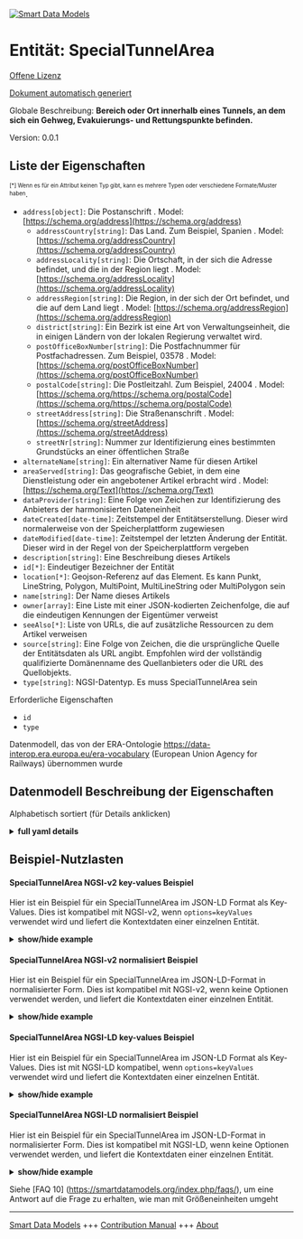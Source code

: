 <!-- 10-Header -->  
[![Smart Data Models](https://smartdatamodels.org/wp-content/uploads/2022/01/SmartDataModels_logo.png "Logo")](https://smartdatamodels.org)  
Entität: SpecialTunnelArea  
==========================<!-- /10-Header -->  
<!-- 15-License -->  
[Offene Lizenz](https://github.com/smart-data-models//dataModel.ERA/blob/master/SpecialTunnelArea/LICENSE.md)  
[Dokument automatisch generiert](https://docs.google.com/presentation/d/e/2PACX-1vTs-Ng5dIAwkg91oTTUdt8ua7woBXhPnwavZ0FxgR8BsAI_Ek3C5q97Nd94HS8KhP-r_quD4H0fgyt3/pub?start=false&loop=false&delayms=3000#slide=id.gb715ace035_0_60)  
<!-- /15-License -->  
<!-- 20-Description -->  
Globale Beschreibung: **Bereich oder Ort innerhalb eines Tunnels, an dem sich ein Gehweg, Evakuierungs- und Rettungspunkte befinden.**  
Version: 0.0.1  
<!-- /20-Description -->  
<!-- 30-PropertiesList -->  

## Liste der Eigenschaften  

<sup><sub>[*] Wenn es für ein Attribut keinen Typ gibt, kann es mehrere Typen oder verschiedene Formate/Muster haben</sub></sup>.  
- `address[object]`: Die Postanschrift  . Model: [https://schema.org/address](https://schema.org/address)	- `addressCountry[string]`: Das Land. Zum Beispiel, Spanien  . Model: [https://schema.org/addressCountry](https://schema.org/addressCountry)  
	- `addressLocality[string]`: Die Ortschaft, in der sich die Adresse befindet, und die in der Region liegt  . Model: [https://schema.org/addressLocality](https://schema.org/addressLocality)  
	- `addressRegion[string]`: Die Region, in der sich der Ort befindet, und die auf dem Land liegt  . Model: [https://schema.org/addressRegion](https://schema.org/addressRegion)  
	- `district[string]`: Ein Bezirk ist eine Art von Verwaltungseinheit, die in einigen Ländern von der lokalen Regierung verwaltet wird.    
	- `postOfficeBoxNumber[string]`: Die Postfachnummer für Postfachadressen. Zum Beispiel, 03578  . Model: [https://schema.org/postOfficeBoxNumber](https://schema.org/postOfficeBoxNumber)  
	- `postalCode[string]`: Die Postleitzahl. Zum Beispiel, 24004  . Model: [https://schema.org/https://schema.org/postalCode](https://schema.org/https://schema.org/postalCode)  
	- `streetAddress[string]`: Die Straßenanschrift  . Model: [https://schema.org/streetAddress](https://schema.org/streetAddress)  
	- `streetNr[string]`: Nummer zur Identifizierung eines bestimmten Grundstücks an einer öffentlichen Straße    
- `alternateName[string]`: Ein alternativer Name für diesen Artikel  - `areaServed[string]`: Das geografische Gebiet, in dem eine Dienstleistung oder ein angebotener Artikel erbracht wird  . Model: [https://schema.org/Text](https://schema.org/Text)- `dataProvider[string]`: Eine Folge von Zeichen zur Identifizierung des Anbieters der harmonisierten Dateneinheit  - `dateCreated[date-time]`: Zeitstempel der Entitätserstellung. Dieser wird normalerweise von der Speicherplattform zugewiesen  - `dateModified[date-time]`: Zeitstempel der letzten Änderung der Entität. Dieser wird in der Regel von der Speicherplattform vergeben  - `description[string]`: Eine Beschreibung dieses Artikels  - `id[*]`: Eindeutiger Bezeichner der Entität  - `location[*]`: Geojson-Referenz auf das Element. Es kann Punkt, LineString, Polygon, MultiPoint, MultiLineString oder MultiPolygon sein  - `name[string]`: Der Name dieses Artikels  - `owner[array]`: Eine Liste mit einer JSON-kodierten Zeichenfolge, die auf die eindeutigen Kennungen der Eigentümer verweist  - `seeAlso[*]`: Liste von URLs, die auf zusätzliche Ressourcen zu dem Artikel verweisen  - `source[string]`: Eine Folge von Zeichen, die die ursprüngliche Quelle der Entitätsdaten als URL angibt. Empfohlen wird der vollständig qualifizierte Domänenname des Quellanbieters oder die URL des Quellobjekts.  - `type[string]`: NGSI-Datentyp. Es muss SpecialTunnelArea sein  <!-- /30-PropertiesList -->  
<!-- 35-RequiredProperties -->  
Erforderliche Eigenschaften  
- `id`  - `type`  <!-- /35-RequiredProperties -->  
<!-- 40-RequiredProperties -->  
Datenmodell, das von der ERA-Ontologie https://data-interop.era.europa.eu/era-vocabulary (European Union Agency for Railways) übernommen wurde  
<!-- /40-RequiredProperties -->  
<!-- 50-DataModelHeader -->  
## Datenmodell Beschreibung der Eigenschaften  
Alphabetisch sortiert (für Details anklicken)  
<!-- /50-DataModelHeader -->  
<!-- 60-ModelYaml -->  
<details><summary><strong>full yaml details</strong></summary>    
```yaml  
SpecialTunnelArea:    
  description: 'Area or location within a tunnel where  there is a walkway, evacuation and rescue points.'    
  properties:    
    address:    
      description: The mailing address    
      properties:    
        addressCountry:    
          description: 'The country. For example, Spain'    
          type: string    
          x-ngsi:    
            model: https://schema.org/addressCountry    
            type: Property    
        addressLocality:    
          description: 'The locality in which the street address is, and which is in the region'    
          type: string    
          x-ngsi:    
            model: https://schema.org/addressLocality    
            type: Property    
        addressRegion:    
          description: 'The region in which the locality is, and which is in the country'    
          type: string    
          x-ngsi:    
            model: https://schema.org/addressRegion    
            type: Property    
        district:    
          description: 'A district is a type of administrative division that, in some countries, is managed by the local government'    
          type: string    
          x-ngsi:    
            type: Property    
        postOfficeBoxNumber:    
          description: 'The post office box number for PO box addresses. For example, 03578'    
          type: string    
          x-ngsi:    
            model: https://schema.org/postOfficeBoxNumber    
            type: Property    
        postalCode:    
          description: 'The postal code. For example, 24004'    
          type: string    
          x-ngsi:    
            model: https://schema.org/https://schema.org/postalCode    
            type: Property    
        streetAddress:    
          description: The street address    
          type: string    
          x-ngsi:    
            model: https://schema.org/streetAddress    
            type: Property    
        streetNr:    
          description: Number identifying a specific property on a public street    
          type: string    
          x-ngsi:    
            type: Property    
      type: object    
      x-ngsi:    
        model: https://schema.org/address    
        type: Property    
    alternateName:    
      description: An alternative name for this item    
      type: string    
      x-ngsi:    
        type: Property    
    areaServed:    
      description: The geographic area where a service or offered item is provided    
      type: string    
      x-ngsi:    
        model: https://schema.org/Text    
        type: Property    
    dataProvider:    
      description: A sequence of characters identifying the provider of the harmonised data entity    
      type: string    
      x-ngsi:    
        type: Property    
    dateCreated:    
      description: Entity creation timestamp. This will usually be allocated by the storage platform    
      format: date-time    
      type: string    
      x-ngsi:    
        type: Property    
    dateModified:    
      description: Timestamp of the last modification of the entity. This will usually be allocated by the storage platform    
      format: date-time    
      type: string    
      x-ngsi:    
        type: Property    
    description:    
      description: A description of this item    
      type: string    
      x-ngsi:    
        type: Property    
    id:    
      anyOf:    
        - description: Identifier format of any NGSI entity    
          maxLength: 256    
          minLength: 1    
          pattern: ^[\w\-\.\{\}\$\+\*\[\]`|~^@!,:\\]+$    
          type: string    
          x-ngsi:    
            type: Property    
        - description: Identifier format of any NGSI entity    
          format: uri    
          type: string    
          x-ngsi:    
            type: Property    
      description: Unique identifier of the entity    
      x-ngsi:    
        type: Property    
    location:    
      description: 'Geojson reference to the item. It can be Point, LineString, Polygon, MultiPoint, MultiLineString or MultiPolygon'    
      oneOf:    
        - description: Geojson reference to the item. Point    
          properties:    
            bbox:    
              items:    
                type: number    
              minItems: 4    
              type: array    
            coordinates:    
              items:    
                type: number    
              minItems: 2    
              type: array    
            type:    
              enum:    
                - Point    
              type: string    
          required:    
            - type    
            - coordinates    
          title: GeoJSON Point    
          type: object    
          x-ngsi:    
            type: GeoProperty    
        - description: Geojson reference to the item. LineString    
          properties:    
            bbox:    
              items:    
                type: number    
              minItems: 4    
              type: array    
            coordinates:    
              items:    
                items:    
                  type: number    
                minItems: 2    
                type: array    
              minItems: 2    
              type: array    
            type:    
              enum:    
                - LineString    
              type: string    
          required:    
            - type    
            - coordinates    
          title: GeoJSON LineString    
          type: object    
          x-ngsi:    
            type: GeoProperty    
        - description: Geojson reference to the item. Polygon    
          properties:    
            bbox:    
              items:    
                type: number    
              minItems: 4    
              type: array    
            coordinates:    
              items:    
                items:    
                  items:    
                    type: number    
                  minItems: 2    
                  type: array    
                minItems: 4    
                type: array    
              type: array    
            type:    
              enum:    
                - Polygon    
              type: string    
          required:    
            - type    
            - coordinates    
          title: GeoJSON Polygon    
          type: object    
          x-ngsi:    
            type: GeoProperty    
        - description: Geojson reference to the item. MultiPoint    
          properties:    
            bbox:    
              items:    
                type: number    
              minItems: 4    
              type: array    
            coordinates:    
              items:    
                items:    
                  type: number    
                minItems: 2    
                type: array    
              type: array    
            type:    
              enum:    
                - MultiPoint    
              type: string    
          required:    
            - type    
            - coordinates    
          title: GeoJSON MultiPoint    
          type: object    
          x-ngsi:    
            type: GeoProperty    
        - description: Geojson reference to the item. MultiLineString    
          properties:    
            bbox:    
              items:    
                type: number    
              minItems: 4    
              type: array    
            coordinates:    
              items:    
                items:    
                  items:    
                    type: number    
                  minItems: 2    
                  type: array    
                minItems: 2    
                type: array    
              type: array    
            type:    
              enum:    
                - MultiLineString    
              type: string    
          required:    
            - type    
            - coordinates    
          title: GeoJSON MultiLineString    
          type: object    
          x-ngsi:    
            type: GeoProperty    
        - description: Geojson reference to the item. MultiLineString    
          properties:    
            bbox:    
              items:    
                type: number    
              minItems: 4    
              type: array    
            coordinates:    
              items:    
                items:    
                  items:    
                    items:    
                      type: number    
                    minItems: 2    
                    type: array    
                  minItems: 4    
                  type: array    
                type: array    
              type: array    
            type:    
              enum:    
                - MultiPolygon    
              type: string    
          required:    
            - type    
            - coordinates    
          title: GeoJSON MultiPolygon    
          type: object    
          x-ngsi:    
            type: GeoProperty    
      x-ngsi:    
        type: GeoProperty    
    name:    
      description: The name of this item    
      type: string    
      x-ngsi:    
        type: Property    
    owner:    
      description: A List containing a JSON encoded sequence of characters referencing the unique Ids of the owner(s)    
      items:    
        anyOf:    
          - description: Identifier format of any NGSI entity    
            maxLength: 256    
            minLength: 1    
            pattern: ^[\w\-\.\{\}\$\+\*\[\]`|~^@!,:\\]+$    
            type: string    
            x-ngsi:    
              type: Property    
          - description: Identifier format of any NGSI entity    
            format: uri    
            type: string    
            x-ngsi:    
              type: Property    
        description: Unique identifier of the entity    
        x-ngsi:    
          type: Property    
      type: array    
      x-ngsi:    
        type: Property    
    seeAlso:    
      description: list of uri pointing to additional resources about the item    
      oneOf:    
        - items:    
            format: uri    
            type: string    
          minItems: 1    
          type: array    
        - format: uri    
          type: string    
      x-ngsi:    
        type: Property    
    source:    
      description: 'A sequence of characters giving the original source of the entity data as a URL. Recommended to be the fully qualified domain name of the source provider, or the URL to the source object'    
      type: string    
      x-ngsi:    
        type: Property    
    type:    
      description: NGSI data type. It has to be SpecialTunnelArea    
      enum:    
        - SpecialTunnelArea    
      type: string    
      x-ngsi:    
        type: Property    
  required:    
    - id    
    - type    
  type: object    
  x-derived-from: http://data.europa.eu/949/SpecialTunnelArea    
  x-disclaimer: 'Redistribution and use in source and binary forms, with or without modification, are permitted  provided that the license conditions are met. Copyleft (c) 2023 Contributors to Smart Data Models Program'    
  x-license-url: https://github.com/smart-data-models/dataModel.ERA/blob/master/SpecialTunnelArea/LICENSE.md    
  x-model-schema: https://smart-data-models.github.io/dataModel.ERA/Certificate/schema.json    
  x-model-tags: 'ERA vocabulary, railway, train'    
  x-version: 0.0.1    
```  
</details>    
<!-- /60-ModelYaml -->  
<!-- 70-MiddleNotes -->  
<!-- /70-MiddleNotes -->  
<!-- 80-Examples -->  
## Beispiel-Nutzlasten  
#### SpecialTunnelArea NGSI-v2 key-values Beispiel  
Hier ist ein Beispiel für ein SpecialTunnelArea im JSON-LD Format als Key-Values. Dies ist kompatibel mit NGSI-v2, wenn `options=keyValues` verwendet wird und liefert die Kontextdaten einer einzelnen Entität.  
<details><summary><strong>show/hide example</strong></summary>    
```json  
{  
  "id": "urn:ngsi-ld:SpecialTunnelArea:id:LFLJ:85738742",  
  "dateCreated": "1988-01-11T13:27:45Z",  
  "dateModified": "2010-12-08T20:17:03Z",  
  "source": "Owner kid middle worry po",  
  "name": "Idea able accept. Always four majority education wait. South east t",  
  "alternateName": "Program teacher speech police mission word. System according within wall use side performance off. Travel oil organization traditional two.",  
  "description": "Center these own security subject ability once. Catch animal office poor.",  
  "dataProvider": "Middle to quickly industry cell. Skin many research system service. View population inside help wall list serve.",  
  "owner": [  
    "urn:ngsi-ld:SpecialTunnelArea:items:WFVO:31498652",  
    "urn:ngsi-ld:SpecialTunnelArea:items:ZFBW:53633422"  
  ],  
  "seeAlso": [  
    "urn:ngsi-ld:SpecialTunnelArea:items:GMKJ:39779882"  
  ],  
  "location": {  
    "type": "Point",  
    "coordinates": [  
      -4.1411545,  
      -167.120745  
    ]  
  },  
  "address": {  
    "streetAddress": "Build next e",  
    "addressLocality": "Special campaign he two final actually before treat. Continue miss be young ",  
    "addressRegion": "Upon writer local bring last agent seem. Wind participant seem ask try various image.",  
    "addressCountry": "Trouble phone be. Health last brother attack defense power identify.",  
    "postalCode": "Environmental bag officer do ball. Soc",  
    "postOfficeBoxNumber": "Arrive question describe throughout official contain which. Wife as te",  
    "streetNr": "Focus still amount him individual number ground. Piece chair opportunity most become.",  
    "district": "Pattern over scientist important"  
  },  
  "areaServed": "Current upon put current. His find imagine high course why sea.",  
  "type": "SpecialTunnelArea",  
  "context": [  
    "https://raw.githubusercontent.com/smart-data-models/dataModel.ERA/master/context.jsonld"  
  ]  
}  
```  
</details>  
#### SpecialTunnelArea NGSI-v2 normalisiert Beispiel  
Hier ist ein Beispiel für ein SpecialTunnelArea im JSON-LD-Format in normalisierter Form. Dies ist kompatibel mit NGSI-v2, wenn keine Optionen verwendet werden, und liefert die Kontextdaten einer einzelnen Entität.  
<details><summary><strong>show/hide example</strong></summary>    
```json  
{  
  "id": "urn:ngsi-ld:SpecialTunnelArea:id:LFLJ:85738742",  
  "dateCreated": {  
    "type": "DateTime",  
    "value": "1988-01-11T13:27:45Z"  
  },  
  "dateModified": {  
    "type": "DateTime",  
    "value": "2010-12-08T20:17:03Z"  
  },  
  "source": {  
    "type": "Text",  
    "value": "Owner kid middle worry po"  
  },  
  "name": {  
    "type": "Text",  
    "value": "Idea able accept. Always four majority education wait. South east t"  
  },  
  "alternateName": {  
    "type": "Text",  
    "value": "Program teacher speech police mission word. System according within wall use side performance off. Travel oil organization traditional two."  
  },  
  "description": {  
    "type": "Text",  
    "value": "Center these own security subject ability once. Catch animal office poor."  
  },  
  "dataProvider": {  
    "type": "Text",  
    "value": "Middle to quickly industry cell. Skin many research system service. View population inside help wall list serve."  
  },  
  "owner": {  
    "type": "StructuredValue",  
    "value": [  
      "urn:ngsi-ld:SpecialTunnelArea:items:WFVO:31498652",  
      "urn:ngsi-ld:SpecialTunnelArea:items:ZFBW:53633422"  
    ]  
  },  
  "seeAlso": {  
    "type": "StructuredValue",  
    "value": [  
      "urn:ngsi-ld:SpecialTunnelArea:items:GMKJ:39779882"  
    ]  
  },  
  "location": {  
    "type": "geo:json",  
    "value": {  
      "type": "Point",  
      "coordinates": {  
        "type": "StructuredValue",  
        "value": [  
          -4.1411545,  
          -167.120745  
        ]  
      }  
    }  
  },  
  "address": {  
    "type": "StructuredValue",  
    "value": {  
      "streetAddress": {  
        "type": "Text",  
        "value": "Build next e"  
      },  
      "addressLocality": {  
        "type": "Text",  
        "value": "Special campaign he two final actually before treat. Continue miss be young "  
      },  
      "addressRegion": {  
        "type": "Text",  
        "value": "Upon writer local bring last agent seem. Wind participant seem ask try various image."  
      },  
      "addressCountry": {  
        "type": "Text",  
        "value": "Trouble phone be. Health last brother attack defense power identify."  
      },  
      "postalCode": {  
        "type": "Text",  
        "value": "Environmental bag officer do ball. Soc"  
      },  
      "postOfficeBoxNumber": {  
        "type": "Text",  
        "value": "Arrive question describe throughout official contain which. Wife as te"  
      },  
      "streetNr": {  
        "type": "Text",  
        "value": "Focus still amount him individual number ground. Piece chair opportunity most become."  
      },  
      "district": {  
        "type": "Text",  
        "value": "Pattern over scientist important"  
      }  
    }  
  },  
  "areaServed": {  
    "type": "Text",  
    "value": "Current upon put current. His find imagine high course why sea."  
  },  
  "type": "SpecialTunnelArea",  
  "context": {  
    "type": "StructuredValue",  
    "value": [  
      "https://raw.githubusercontent.com/smart-data-models/dataModel.ERA/master/context.jsonld"  
    ]  
  }  
}  
```  
</details>  
#### SpecialTunnelArea NGSI-LD key-values Beispiel  
Hier ist ein Beispiel für ein SpecialTunnelArea im JSON-LD Format als Key-Values. Dies ist mit NGSI-LD kompatibel, wenn `options=keyValues` verwendet wird und liefert die Kontextdaten einer einzelnen Entität.  
<details><summary><strong>show/hide example</strong></summary>    
```json  
{  
  "id": "urn:ngsi-ld:SpecialTunnelArea:id:LFLJ:85738742",  
  "dateCreated": "1988-01-11T13:27:45Z",  
  "dateModified": "2010-12-08T20:17:03Z",  
  "source": "Owner kid middle worry po",  
  "name": "Idea able accept. Always four majority education wait. South east t",  
  "alternateName": "Program teacher speech police mission word. System according within wall use side performance off. Travel oil organization traditional two.",  
  "description": "Center these own security subject ability once. Catch animal office poor.",  
  "dataProvider": "Middle to quickly industry cell. Skin many research system service. View population inside help wall list serve.",  
  "owner": [  
    "urn:ngsi-ld:SpecialTunnelArea:items:WFVO:31498652",  
    "urn:ngsi-ld:SpecialTunnelArea:items:ZFBW:53633422"  
  ],  
  "seeAlso": [  
    "urn:ngsi-ld:SpecialTunnelArea:items:GMKJ:39779882"  
  ],  
  "location": {  
    "type": "Point",  
    "coordinates": [  
      -4.1411545,  
      -167.120745  
    ]  
  },  
  "address": {  
    "streetAddress": "Build next e",  
    "addressLocality": "Special campaign he two final actually before treat. Continue miss be young ",  
    "addressRegion": "Upon writer local bring last agent seem. Wind participant seem ask try various image.",  
    "addressCountry": "Trouble phone be. Health last brother attack defense power identify.",  
    "postalCode": "Environmental bag officer do ball. Soc",  
    "postOfficeBoxNumber": "Arrive question describe throughout official contain which. Wife as te",  
    "streetNr": "Focus still amount him individual number ground. Piece chair opportunity most become.",  
    "district": "Pattern over scientist important"  
  },  
  "areaServed": "Current upon put current. His find imagine high course why sea.",  
  "type": "SpecialTunnelArea",  
  "@context": [  
    "https://smartdatamodels.org/context.jsonld"  
  ],  
  "context": [  
    "https://raw.githubusercontent.com/smart-data-models/dataModel.ERA/master/context.jsonld"  
  ]  
}  
```  
</details>  
#### SpecialTunnelArea NGSI-LD normalisiert Beispiel  
Hier ist ein Beispiel für ein SpecialTunnelArea im JSON-LD-Format in normalisierter Form. Dies ist kompatibel mit NGSI-LD, wenn keine Optionen verwendet werden, und liefert die Kontextdaten einer einzelnen Entität.  
<details><summary><strong>show/hide example</strong></summary>    
```json  
{  
  "id": "urn:ngsi-ld:SpecialTunnelArea:id:INWI:10579735",  
  "dateCreated": {  
    "type": "Property",  
    "value": {  
      "@type": "DateTime",  
      "@value": "1992-01-22T20:24:35Z"  
    }  
  },  
  "dateModified": {  
    "type": "Property",  
    "value": {  
      "@type": "DateTime",  
      "@value": "1980-02-15T17:27:55Z"  
    }  
  },  
  "source": {  
    "type": "Property",  
    "value": "Three consumer rise certain and. Share operation "  
  },  
  "name": {  
    "type": "Property",  
    "value": "Should program heart effort often not. Black though believe theory choice travel level. Positive big right beat television respond run."  
  },  
  "alternateName": {  
    "type": "Property",  
    "value": "Commercial share budget. Mention industry build."  
  },  
  "description": {  
    "type": "Property",  
    "value": "Friend save analysis event. Summer hospital box site hold matter agency. Measure gun"  
  },  
  "dataProvider": {  
    "type": "Property",  
    "value": "Arrive read pattern be despite second matter. Thank teach oil his."  
  },  
  "owner": {  
    "type": "Property",  
    "value": [  
      "urn:ngsi-ld:SpecialTunnelArea:items:TUJB:41707682",  
      "urn:ngsi-ld:SpecialTunnelArea:items:UXYT:76593602"  
    ]  
  },  
  "seeAlso": {  
    "type": "Property",  
    "value": [  
      "urn:ngsi-ld:SpecialTunnelArea:items:JGSZ:99017778"  
    ]  
  },  
  "location": {  
    "type": "Property",  
    "value": {  
      "type": "Point",  
      "coordinates": [  
        57.77738,  
        -119.777978  
      ]  
    }  
  },  
  "address": {  
    "type": "Property",  
    "value": {  
      "streetAddress": "On boy cell night. Sit stage difficult take onto best.",  
      "addressLocality": "East south bill former business federal argue. These machine their war. Vote because born natural",  
      "addressRegion": "Eye occur contain rest. Determine child interest action boy begin more.",  
      "addressCountry": "On home time left. Rather necessary talk same almost. Card computer see security.",  
      "postalCode": "State positive assume themselves media. Tax food while. Write eye st",  
      "postOfficeBoxNumber": "Role call wrong arrive marriage meet authority foreign. Show paper difficult really increase. Difference company free medical rich.",  
      "streetNr": "Use but left assume. Safe be during soldier. Natural success before begin part.",  
      "district": "White hand we return less. Product movie season man."  
    }  
  },  
  "areaServed": {  
    "type": "Property",  
    "value": "Those production act story gun necessary such. Almost space without. Herself pressure miss anyone contain car."  
  },  
  "type": "SpecialTunnelArea",  
  "@context": [  
    "https://smartdatamodels.org/context.jsonld"  
  ],  
  "context": [  
    "https://raw.githubusercontent.com/smart-data-models/dataModel.ERA/master/context.jsonld"  
  ]  
}  
```  
</details><!-- /80-Examples -->  
<!-- 90-FooterNotes -->  
<!-- /90-FooterNotes -->  
<!-- 95-Units -->  
Siehe [FAQ 10] (https://smartdatamodels.org/index.php/faqs/), um eine Antwort auf die Frage zu erhalten, wie man mit Größeneinheiten umgeht  
<!-- /95-Units -->  
<!-- 97-LastFooter -->  
---  
[Smart Data Models](https://smartdatamodels.org) +++ [Contribution Manual](https://bit.ly/contribution_manual) +++ [About](https://bit.ly/Introduction_SDM)<!-- /97-LastFooter -->  

